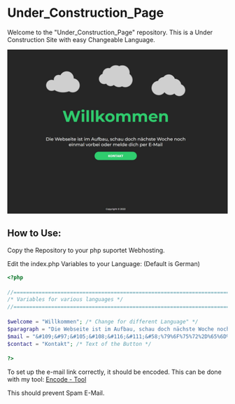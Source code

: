 # Under_Construction_Page


Welcome to the "Under_Construction_Page" repository.
This is a Under Construction Site with easy Changeable Language.

![Screenshot1](/screenshots/screenshot_1.JPG?raw=true "Screenshot 1")

## How to Use:

Copy the Repository to your php suportet Webhosting.

Edit the index.php Variables to your Language: (Default is German)

```php
<?php

//======================================================================
/* Variables for various languages */
//======================================================================

$welcome = "Willkommen"; /* Change for different Language" */
$paragraph = "Die Webseite ist im Aufbau, schau doch nächste Woche noch einmal vorbei oder melde dich per E-Mail"; /* Change to your Paragraph */
$mail = "&#109;&#97;&#105;&#108;&#116;&#111;&#58;%79%6F%75%72%2D%65%6D%61%69%6C%40%6D%61%69%6C%2E%63%6F%6D"; /* Change to your E-Mail | For preventing Spam its usefull to encode the mailto Link */ 
$contact = "Kontakt"; /* Text of the Button */

?>
```

To set up the e-mail link correctly, it should be encoded.
This can be done with my tool: 
[Encode - Tool](https://github.com/Liechti-IT/encoding-mail_link "Encode - Tool")


This should prevent Spam E-Mail.

